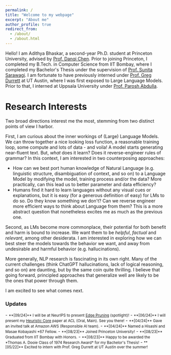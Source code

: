 ```yaml
---
permalink: /
title: "Welcome to my webpage"
excerpt: "About me"
author_profile: true
redirect_from: 
  - /about/
  - /about.html
---
```


Hello! I am Adithya Bhaskar, a second-year Ph.D. student at Princeton University, advised by [Prof. Danqi Chen](https://www.cs.princeton.edu/~danqic/). Prior to joining Princeton, I completed my B.Tech. in Computer Science from IIT Bombay, where I completed my Bachelor's Thesis under the supervision of [Prof. Sunita Sarawagi](https://www.cse.iitb.ac.in/~sunita/). I am fortunate to have previously interned under [Prof. Greg Durrett](https://www.cs.utexas.edu/~gdurrett/) at UT Austin, where I was first exposed to Large Language Models. Prior to that, I interned at Uppsala University under [Prof. Parosh Abdulla](https://user.it.uu.se/~parosh/).  

Research Interests
======
Two broad directions interest me the most, stemming from two distinct points of view I harbor.

First, I am curious about the inner workings of (Large) Language Models. We can throw together a nice looking loss function, a reasonable training loop, some compute and lots of data - and voila! A model starts generating near-fluent text. But, *what* does it learn? Does it reverse-engineer rules of grammar? In this context, I am interested in two counterposing approaches:
- How can we best port human knowledge of Natural Language (e.g. linguistic structure, disambiguation of context, and so on) to a Language Model by modifying the model, training process and/or the data? More practically, can this lead us to better parameter and data efficiency?
- Humans find it hard to learn languages without any visual cues or explanations, but it is easy (for a generous definition of easy) for LMs to do so. Do they know something we don't? Can we reverse engineer more efficient ways to think about Language from them? This is a more abstract question that nonetheless excites me as much as the previous one.

Second, as LMs become more commonplace, their potential for both benefit and harm is bound to increase. We want them to be *helpful*, *factual* and *relevant*, among other desiderata. I am interested in exploring how we can best steer the models towards the behavior we want, and away from undesirable and harmful behavior (e.g. hallucinations).

More generally, NLP research is fascinating in its own right. Many of the current challenges (think ChatGPT hallucinations, lack of logical reasoning, and so on) are daunting, but by the same coin quite thrilling. I believe that going forward, principled approaches that generalize well are likely to be the ones that power through them.

I am excited to see what comes next.

<h3> Updates </h3>
- <small> **[09/24]** I will be at NeurIPS to present <a href="https://arxiv.org/abs/2406.16778">Edge Pruning</a> (spotlight)!</small>
- <small> **[06/24]** I will present my <a href="https://arxiv.org/abs/2403.03942">Heuristic Core</a> paper at ACL (Oral, Main). See you there!</small>
- <small> **[04/24]** Gave an invited talk at Amazon AWS (Responsible AI team). </small>
- <small> **[04/24]** Named a Hisashi and Masae Kobayashi *67 Fellow. </small>
- <small> **[08/23]** Joined Princeton University!</small>
- <small> **[08/23]** Graduated from IIT Bombay with Honors.</small>
- <small> **[08/23]** Happy to be awarded the *Thomas A. Dooie Class of 1974 Research Award* for my Bachelor's Thesis!</small>
- <small> **[05/22]** Excited to intern with Prof. Greg Durrett at UT Austin over the summer!</small>
